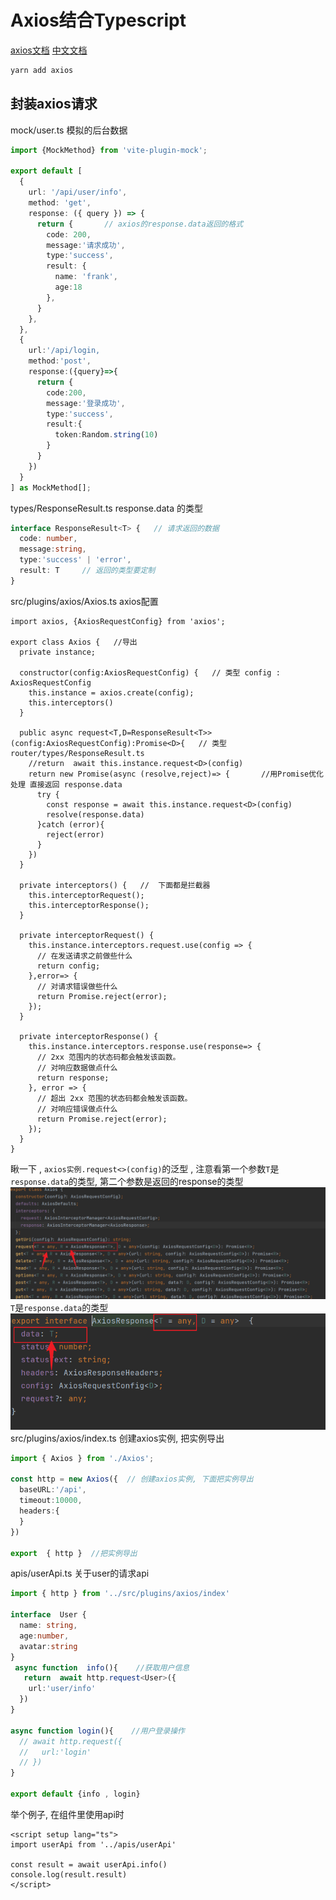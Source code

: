 # Axios结合Typescript
[axios文档](https://github.com/axios/axios)
[中文文档](https://axios-http.com/zh/docs/instance)
```sh
yarn add axios
```
## 封装axios请求
mock/user.ts  模拟的后台数据
```ts
import {MockMethod} from 'vite-plugin-mock';

export default [
  {
    url: '/api/user/info',
    method: 'get',
    response: ({ query }) => {
      return {       // axios的response.data返回的格式
        code: 200,
        message:'请求成功',
        type:'success',
        result: {
          name: 'frank',
          age:18
        },
      }
    },
  },
  {
    url:'/api/login,
    method:'post',
    response:({query}=>{
      return {
        code:200,
        message:'登录成功',
        type:'success',
        result:{
          token:Random.string(10)
        }
      }
    })
  }
] as MockMethod[];
```
types/ResponseResult.ts   response.data 的类型
```ts
interface ResponseResult<T> {   // 请求返回的数据
  code: number,
  message:string,
  type:'success' | 'error',
  result: T     // 返回的类型要定制
}
```

src/plugins/axios/Axios.ts  axios配置
```ts{11-21}
import axios, {AxiosRequestConfig} from 'axios';

export class Axios {   //导出
  private instance;

  constructor(config:AxiosRequestConfig) {   // 类型 config : AxiosRequestConfig
    this.instance = axios.create(config);
    this.interceptors()
  }

  public async request<T,D=ResponseResult<T>>(config:AxiosRequestConfig):Promise<D>{   // 类型 router/types/ResponseResult.ts
    //return  await this.instance.request<D>(config)
    return new Promise(async (resolve,reject)=> {       //用Promise优化处理 直接返回 response.data
      try {
        const response = await this.instance.request<D>(config)
        resolve(response.data)
      }catch (error){
        reject(error)
      }
    })
  }

  private interceptors() {   //  下面都是拦截器
    this.interceptorRequest();
    this.interceptorResponse();
  }

  private interceptorRequest() {
    this.instance.interceptors.request.use(config => {
      // 在发送请求之前做些什么
      return config;
    },error=> {
      // 对请求错误做些什么
      return Promise.reject(error);
    });
  }

  private interceptorResponse() {
    this.instance.interceptors.response.use(response=> {
      // 2xx 范围内的状态码都会触发该函数。
      // 对响应数据做点什么
      return response;
    }, error => {
      // 超出 2xx 范围的状态码都会触发该函数。
      // 对响应错误做点什么
      return Promise.reject(error);
    });
  }
}
```
瞅一下 , `axios实例.request<>(config)`的泛型 , 注意看第一个参数`T`是`response.data`的类型, 第二个参数是返回的response的类型
![图片](../../docs/.vuepress/public/images/request.png)
`T`是`response.data`的类型
![图片](../../docs/.vuepress/public/images/response.png)
src/plugins/axios/index.ts  创建axios实例, 把实例导出
```ts
import { Axios } from './Axios';

const http = new Axios({  // 创建axios实例, 下面把实例导出
  baseURL:'/api',
  timeout:10000,
  headers:{
  }
})

export  { http }  //把实例导出
```

apis/userApi.ts     关于user的请求api
```ts
import { http } from '../src/plugins/axios/index'

interface  User {
  name: string,
  age:number,
  avatar:string
}
 async function  info(){    //获取用户信息
   return  await http.request<User>({
    url:'user/info'
  })
}

async function login(){    //用户登录操作
  // await http.request({
  //   url:'login'
  // })
}

export default {info , login}
```

举个例子, 在组件里使用api时
```vue
<script setup lang="ts">
import userApi from '../apis/userApi'

const result = await userApi.info()   
console.log(result.result)
</script>
```
